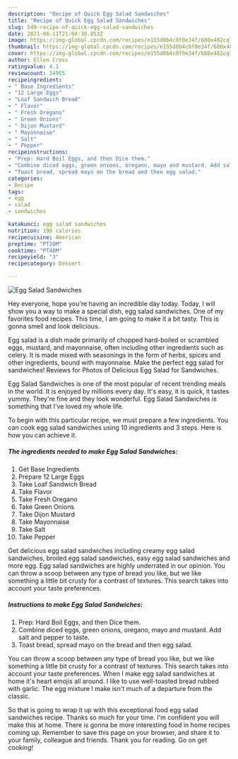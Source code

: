 ```yaml
---
description: "Recipe of Quick Egg Salad Sandwiches"
title: "Recipe of Quick Egg Salad Sandwiches"
slug: 540-recipe-of-quick-egg-salad-sandwiches
date: 2021-06-11T21:04:38.853Z
image: https://img-global.cpcdn.com/recipes/e155d8b4c0f0e34f/680x482cq70/egg-salad-sandwiches-recipe-main-photo.jpg
thumbnail: https://img-global.cpcdn.com/recipes/e155d8b4c0f0e34f/680x482cq70/egg-salad-sandwiches-recipe-main-photo.jpg
cover: https://img-global.cpcdn.com/recipes/e155d8b4c0f0e34f/680x482cq70/egg-salad-sandwiches-recipe-main-photo.jpg
author: Ellen Cross
ratingvalue: 4.1
reviewcount: 34955
recipeingredient:
- " Base Ingredients"
- "12 Large Eggs"
- "Loaf Sandwich Bread"
- " Flavor"
- " Fresh Oregano"
- " Green Onions"
- " Dijon Mustard"
- " Mayonnaise"
- " Salt"
- " Pepper"
recipeinstructions:
- "Prep: Hard Boil Eggs, and then Dice them."
- "Combine diced eggs, green onions, oregano, mayo and mustard. Add salt and pepper to taste."
- "Toast bread, spread mayo on the bread and then egg salad."
categories:
- Recipe
tags:
- egg
- salad
- sandwiches

katakunci: egg salad sandwiches 
nutrition: 198 calories
recipecuisine: American
preptime: "PT20M"
cooktime: "PT48M"
recipeyield: "3"
recipecategory: Dessert

---
```



![Egg Salad Sandwiches](https://img-global.cpcdn.com/recipes/e155d8b4c0f0e34f/680x482cq70/egg-salad-sandwiches-recipe-main-photo.jpg)

Hey everyone, hope you're having an incredible day today. Today, I will show you a way to make a special dish, egg salad sandwiches. One of my favorites food recipes. This time, I am going to make it a bit tasty. This is gonna smell and look delicious.

Egg salad is a dish made primarily of chopped hard-boiled or scrambled eggs, mustard, and mayonnaise, often including other ingredients such as celery. It is made mixed with seasonings in the form of herbs, spices and other ingredients, bound with mayonnaise. Make the perfect egg salad for sandwiches! Reviews for Photos of Delicious Egg Salad for Sandwiches.

Egg Salad Sandwiches is one of the most popular of recent trending meals in the world. It is enjoyed by millions every day. It's easy, it is quick, it tastes yummy. They're fine and they look wonderful. Egg Salad Sandwiches is something that I've loved my whole life.


To begin with this particular recipe, we must prepare a few ingredients. You can cook egg salad sandwiches using 10 ingredients and 3 steps. Here is how you can achieve it.

<!--inarticleads1-->

##### The ingredients needed to make Egg Salad Sandwiches:

1. Get  Base Ingredients
1. Prepare 12 Large Eggs
1. Take Loaf Sandwich Bread
1. Take  Flavor
1. Take  Fresh Oregano
1. Take  Green Onions
1. Take  Dijon Mustard
1. Take  Mayonnaise
1. Take  Salt
1. Take  Pepper


Get delicious egg salad sandwiches including creamy egg salad sandwiches, broiled egg salad sandwiches, easy egg salad sandwiches and more egg. Egg salad sandwiches are highly underrated in our opinion. You can throw a scoop between any type of bread you like, but we like something a little bit crusty for a contrast of textures. This search takes into account your taste preferences. 

<!--inarticleads2-->

##### Instructions to make Egg Salad Sandwiches:

1. Prep: Hard Boil Eggs, and then Dice them.
1. Combine diced eggs, green onions, oregano, mayo and mustard. Add salt and pepper to taste.
1. Toast bread, spread mayo on the bread and then egg salad.


You can throw a scoop between any type of bread you like, but we like something a little bit crusty for a contrast of textures. This search takes into account your taste preferences. When I make egg salad sandwiches at home it&#39;s heart emojis all around. I like to use well-toasted bread rubbed with garlic. The egg mixture I make isn&#39;t much of a departure from the classic. 

So that is going to wrap it up with this exceptional food egg salad sandwiches recipe. Thanks so much for your time. I'm confident you will make this at home. There is gonna be more interesting food in home recipes coming up. Remember to save this page on your browser, and share it to your family, colleague and friends. Thank you for reading. Go on get cooking!
